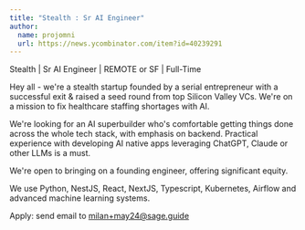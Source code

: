 ```yaml
---
title: "Stealth : Sr AI Engineer"
author:
  name: projomni
  url: https://news.ycombinator.com/item?id=40239291
---
```

Stealth | Sr AI Engineer | REMOTE or SF | Full-Time

Hey all - we&#x27;re a stealth startup founded by a serial entrepreneur with a successful exit &amp; raised a seed round from top Silicon Valley VCs. We&#x27;re on a mission to fix healthcare staffing shortages with AI.

We&#x27;re looking for an AI superbuilder who&#x27;s comfortable getting things done across the whole tech stack, with emphasis on backend. Practical experience with developing AI native apps leveraging ChatGPT, Claude or other LLMs is a must.

We&#x27;re open to bringing on a founding engineer, offering significant equity.

We use Python, NestJS, React, NextJS, Typescript, Kubernetes, Airflow and advanced machine learning systems.

Apply: send email to milan+may24@sage.guide

